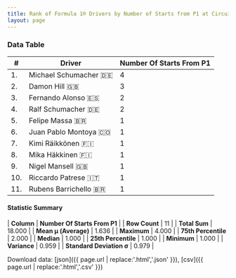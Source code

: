 ```yaml
---
title: Rank of Formula 1® Drivers by Number of Starts from P1 at Circuit de Nevers Magny-Cours
layout: page
---
```


<canvas id="chart" width="400" height="180"></canvas>
<script>
var data = {
    "datasets": [
        {
            "backgroundColor": [
                "#9C8E8D",
                "#9C8E8D",
                "#9C8E8D",
                "#9C8E8D",
                "#9C8E8D",
                "#9C8E8D",
                "#9C8E8D",
                "#9C8E8D",
                "#9C8E8D",
                "#9C8E8D",
                "#9C8E8D"
            ],
            "borderColor": [
                "#1D181E",
                "#1D181E",
                "#1D181E",
                "#1D181E",
                "#1D181E",
                "#1D181E",
                "#1D181E",
                "#1D181E",
                "#1D181E",
                "#1D181E",
                "#1D181E"
            ],
            "borderWidth": 1,
            "data": [
                4.0,
                3.0,
                2.0,
                2.0,
                1.0,
                1.0,
                1.0,
                1.0,
                1.0,
                1.0,
                1.0
            ],
            "label": "Number Of Starts From P1"
        }
    ],
    "labels": [
        "Michael Schumacher",
        "Damon Hill",
        "Fernando Alonso",
        "Ralf Schumacher",
        "Felipe Massa",
        "Juan Pablo Montoya",
        "Kimi Räikkönen",
        "Mika Häkkinen",
        "Nigel Mansell",
        "Riccardo Patrese",
        "Rubens Barrichello"
    ]
};
var options = {
  legend: {
    display: false
  },
  scales: {
    xAxes: [{
      ticks: {
        beginAtZero: true,
        maxRotation: 180,
        display: window.innerWidth > 800
      }
    }],
    yAxes: [{
      ticks: {
        beginAtZero: true
      }
    }]
  },
  onResize: function(chart, size) {
    chart.options.scales.xAxes[0].ticks.display = size.width > 800;
  }
};
var chart = new Chart("chart", {
    data: data,
    type: 'bar',
    options: options
});
</script>



### Data Table

| # | Driver | Number Of Starts From P1 |
|--|--|--|
| 1. | Michael Schumacher 🇩🇪 | 4 |
| 2. | Damon Hill 🇬🇧 | 3 |
| 3. | Fernando Alonso 🇪🇸 | 2 |
| 4. | Ralf Schumacher 🇩🇪 | 2 |
| 5. | Felipe Massa 🇧🇷 | 1 |
| 6. | Juan Pablo Montoya 🇨🇴 | 1 |
| 7. | Kimi Räikkönen 🇫🇮 | 1 |
| 8. | Mika Häkkinen 🇫🇮 | 1 |
| 9. | Nigel Mansell 🇬🇧 | 1 |
| 10. | Riccardo Patrese 🇮🇹 | 1 |
| 11. | Rubens Barrichello 🇧🇷 | 1 |

#### Statistic Summary

| **Column** | **Number Of Starts From P1** |
| **Row Count** | 11 |
| **Total Sum** | 18.000 |
| **Mean μ (Average)** | 1.636 |
| **Maximum** | 4.000 |
| **75th Percentile** | 2.000 |
| **Median** | 1.000 |
| **25th Percentile** | 1.000 |
| **Minimum** | 1.000 |
| **Variance** | 0.959 |
| **Standard Deviation σ** | 0.979 |

Download data: [json]({{ page.url | replace:'.html','.json' }}), [csv]({{ page.url | replace:'.html','.csv' }})
